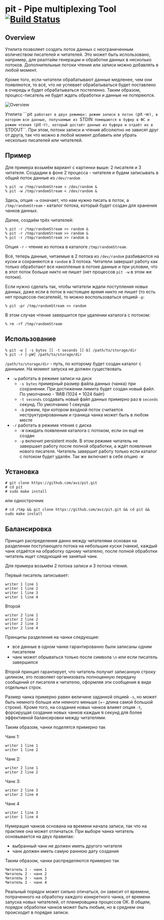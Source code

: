 # pit - Pipe multiplexing Tool [![Build Status](https://secure.travis-ci.org/avz/pit.png)](http://travis-ci.org/avz/pit)
## Overview

Утилита позволяет создать поток данных с неограниченным количеством писателей и читателей.
Это может быть использовано, например, для реалтайм генерации и обработки данных в несколько потоков.
Дополнительные потоки чтения или записи можно добавлять в любой момент.

Кроме того, если читатели обрабатывают данные медленее, чем они появляются, то всё, что не успевает обрабатываться
будет поставлено в очередь и будет обрабатываться постепенно. Таким образом, процесс-писатель не будет ждать обработки
и данные не потеряются.

![Overview](http://share.nologin.ru/img/overview600.png)

Утилита ```pit`` работает в двух режимах: режим записи в поток (``pit -w``), в котором все данные,
получаемые из ``STDIN`` помещаются в буфер в ФС и режим чтения (``pit -r``), который достаёт данные из буфера
и отдаёт их в ``STDOUT``. При этом, потоки записи и чтения абсолютно не зависят друг от друга, так что можно
в любой момент добавить или убрать несколько писателей или читателей.

## Пример
Для примера возьмём вариант с картинки выше: 2 писателя и 3 читателя.
Создадим в фоне 2 процесса - читателя и будем записывать в общий поток данные из ``/dev/random``
```
% pit -w /tmp/randomStream < /dev/random &
% pit -w /tmp/randomStream < /dev/random &
```
Здесь, опция ``-w`` означает, что нам нужно писать в поток, а ``/tmp/randomStream`` - каталог потока,
который будет создан для хранения чанков данных.

Далее, создаём трёх читателей:
```
% pit -r /tmp/randomStream >> random &
% pit -r /tmp/randomStream >> random &
% pit -r /tmp/randomStream >> random &
```

Опция ``-r`` - чтение из потока в каталоге ``/tmp/randomStream``.

Всё, теперь данные, читаемые в 2 потока из ``/dev/random`` разбиваются на куски и сохраняются в ``random`` в 3 потока.
Читатели завершат работу как только обработают все накопленые в потоке данные и при условии,
что в этот поток больше никто не пишет (нет процессов ``pit -w`` в этом же потоке).

Если нужно сделать так, чтобы читатели ждали поступления новых данных, даже если в поток в настоящее
время никто не пишет (то есть нет процессов-писателей), то можно воспользоваться опцией ``-p``:
```
% pit -pr /tmp/randomStream >> random
```

В этом случае чтение завершится при удалении каталога с потоком:
```
% rm -rf /tmp/randomStream
```

## Использование
```
% pit -w [ -s bytes ][ -t seconds ][-b] /path/to/storage/dir
% pit -r [-pW] /path/to/storage/dir
```

``/path/to/storage/dir`` - путь, по которому будет создан каталог с данными.
На момент запуска не должен существовать

 * ``-w`` работать в режиме записи на диск
   * ``-s bytes`` примерный размер файла данных (чанка) при сохранении. При достижении лимита будет создан новый файл. По умолчанию - 1MiB (1024 * 1024 байт)
   * ``-t seconds`` создавать новый файл данных примерно раз в ``seconds`` секунд. По умолчанию 1 секунда
   * ``-b`` режим, при котором входной поток считается неструктурированным и граница чанка может быть в любом месте
 * ``-r`` работать в режиме чтения с диска
   * ``-W`` ожидать появления каталога с потоком, если он ещё не создан
   * ``-p`` включит persistent mode. В этом режиме читатель не завершает работу после полной обработки, а ждёт появления нового писателя. Читатель завершит работу только если каталог с потоком будет удалён. Так же включает в себя опцию ``-W``

## Установка

```
# git clone https://github.com/avz/pit.git
# cd pit
# sudo make install
```

или однострочник
```
# cd /tmp && git clone https://github.com/avz/pit.git && cd pit && sudo make install
```

## Балансировка

Принцип распределения даннх между читателями основан на разделении поступающего потока на небольшие куски (чанки),
каждый чанк отдаётся на обработку одному читателю, после полной обработки читатель ищет следующий не занятый чанк.

Для примера возьмём 2 потока записи и 3 потока чтения.

Первый писатель записывает:
```
writer 1 line 1
writer 1 line 2
writer 1 line 3
writer 1 line 4
```

Второй
```
writer 2 line 1
writer 2 line 2
writer 2 line 3
writer 2 line 4
```

Принципы разделения на чанки следующие:
  - все данные в одном чанке гарантированно были записаны одним писателем
  - чанк может обрываться только после символа ``\n`` или если писатель завершился

Второй принцип гарантирует, что читатель получит записанную строку целиком, это позволяет организовать
полноценную передачу сообщений от писателя к читателю, оформляя эти сообщения в виде отдельных строк.

Размер чанка примерно равен величине заданной опцией ``-s``, но может быть немного больше или немного меньше
(+- длина самой большой строки). Кроме того, на создание новых чанков влияет опция ``-t``, форсирущая
создание новых чанков каждые ``N`` секунд для более эффективной балансировки между читателями.

Таким образом, чанки поделятся примерно так

Чанк 1:
```
writer 1 line 1
writer 1 line 2
```

Чанк 2:
```
writer 2 line 1
writer 2 line 2
```

Чанк 3:
```
writer 2 line 3
writer 2 line 4
```

Чанк 4
```
writer 1 line 3
writer 1 line 4
```

Нумерация чанков основана на времени начала записи, так что на практике она может отличаться. При выборе чанка читатель
основывается на двух правилах:
  - выбранный чанк не должен иметь другого читателя
  - чанк должен иметь самую раннюю дату создания

Таким образом, чанки распределяются примерно так
```
Читатель 1 - чанк 1
Читатель 2 - чанк 2
Читатель 3 - чанк 3
Читатель 2 - чанк 4
```

Реальный порядок может сильно отичаться, он зависит от времени, потраченного на обработку каждого конкретного чанка, от
времени запуска новых читателей, от планировщика процессов ОК. В общем, порядок обработки чанков может быть любым,
но в среднем она происходит в порядке записи.
